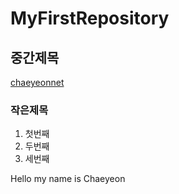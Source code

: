 # MyFirstRepository

## 중간제목
[chaeyeonnet](https://github.com/Chaeyeon0612 "chaeyeonnet")
### 작은제목
 1. 첫번째
 2. 두번째
 3. 세번째

Hello my name is Chaeyeon
